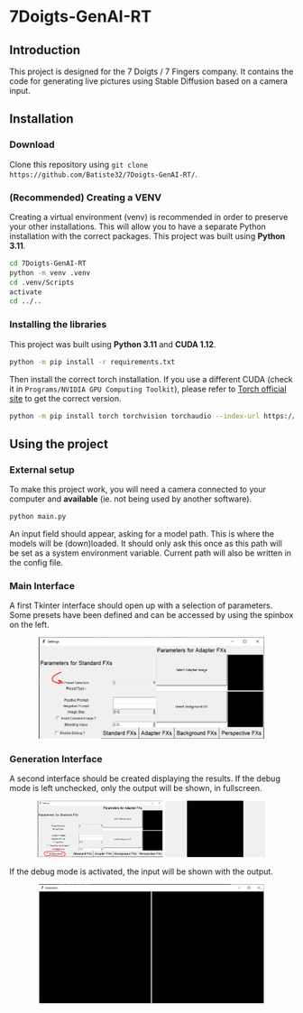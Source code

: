 ﻿# 7Doigts-GenAI-RT

## Introduction

This project is designed for the 7 Doigts / 7 Fingers company.
It contains the code for generating live pictures using Stable Diffusion based on a camera input.

## Installation

### Download

Clone this repository using `git clone https://github.com/Batiste32/7Doigts-GenAI-RT/`.

### (Recommended) Creating a VENV

Creating a virtual environment (venv) is recommended in order to preserve your other installations.
This will allow you to have a separate Python installation with the correct packages.
This project was built using **Python 3.11**.

```bash
cd 7Doigts-GenAI-RT
python -m venv .venv
cd .venv/Scripts
activate
cd ../..
```

### Installing the libraries

This project was built using **Python 3.11** and **CUDA 1.12**.

```bash
python -m pip install -r requirements.txt
```

Then install the correct torch installation. If you use a different CUDA (check it in `Programs/NVIDIA GPU Computing Toolkit`), please refer to [Torch official site](https://pytorch.org/get-started/locally/) to get the correct version.

```bash
python -m pip install torch torchvision torchaudio --index-url https://download.pytorch.org/whl/cu121
```

## Using the project

### External setup

To make this project work, you will need a camera connected to your computer and **available**
(ie. not being used by another software).

```bash
python main.py
```

An input field should appear, asking for a model path. This is where the models will be (down)loaded. It should only ask this once as this path will be set as a system environment variable. Current path will also be written in the config file.

### Main Interface

A first Tkinter interface should open up with a selection of parameters.
Some presets have been defined and can be accessed by using the spinbox on the left.

<div style="text-align: center;">
    <img src="/assets/screen-preset.PNG" alt="Location of the preset selection button" width="400"/>
</div>

### Generation Interface

A second interface should be created displaying the results.
If the debug mode is left unchecked, only the output will be shown, in fullscreen.

<div style="text-align: center;">
    <img src="/assets/screen-debug.png" alt="Location of the debug checkbox" height="100"/>
    <img src="/assets/screen-preview.png" alt="Preview of the output" height="100"/>
</div>

If the debug mode is activated, the input will be shown with the output.

<div style="text-align: center;">
    <img src="/assets/screen-preview-debug.png" alt="Preview in debug mode" width="400"/>
</div>
